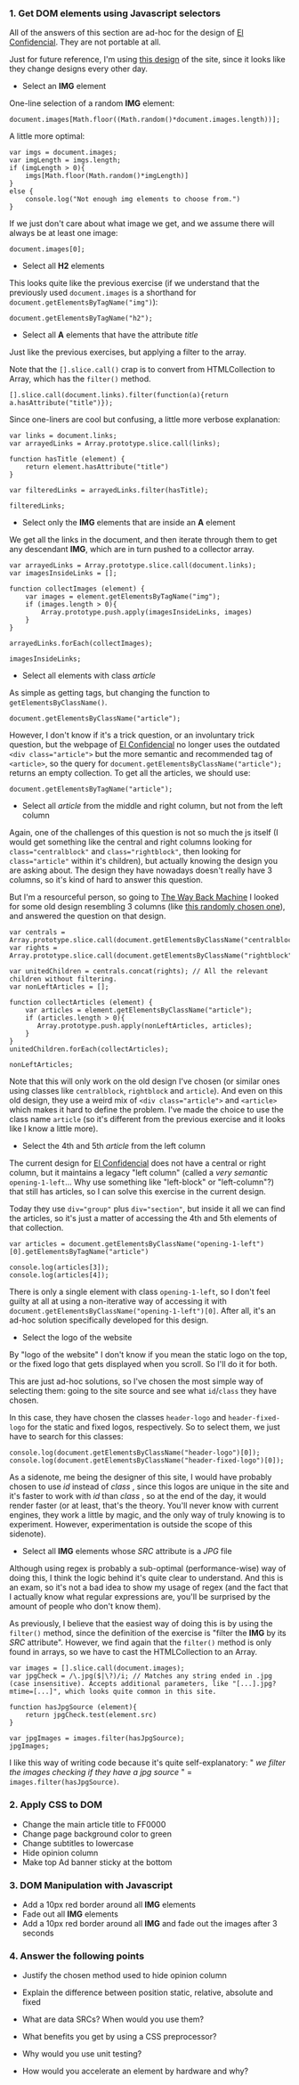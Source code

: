 ### 1. Get DOM elements using Javascript selectors

All of the answers of this section are ad-hoc for the design of [El Confidencial](www.elconfidencial.com). They are not portable at all.

Just for future reference, I'm using [this design](https://web.archive.org/web/20150713011433/http://www.elconfidencial.com/) of the site, since it looks like they change designs every other day.

* Select an __IMG__ element

One-line selection of a random __IMG__ element:

    document.images[Math.floor((Math.random()*document.images.length))];
 
A little more optimal:

    var imgs = document.images;
    var imgLength = imgs.length;
    if (imgLength > 0){
        imgs[Math.floor(Math.random()*imgLength)]
    }
    else {
        console.log("Not enough img elements to choose from.")
    }
    
If we just don't care about what image we get, and we assume there will always be at least one image:

    document.images[0];


* Select all __H2__ elements

This looks quite like the previous exercise (if we understand that the previously used ```document.images``` is a shorthand for ```document.getElementsByTagName("img")```):

    document.getElementsByTagName("h2");
    

* Select all __A__ elements that have the attribute _title_

Just like the previous exercises, but applying a filter to the array.

Note that the ```[].slice.call()``` crap is to convert from HTMLCollection to Array, which has the ```filter()``` method.


    [].slice.call(document.links).filter(function(a){return a.hasAttribute("title")});

Since one-liners are cool but confusing, a little more verbose explanation:

    var links = document.links;
    var arrayedLinks = Array.prototype.slice.call(links);
    
    function hasTitle (element) {
        return element.hasAttribute("title")
    }
    
    var filteredLinks = arrayedLinks.filter(hasTitle);
    
    filteredLinks;

* Select only the __IMG__ elements that are inside an __A__ element

We get all the links in the document, and then iterate through them to get any descendant __IMG__, which are in turn pushed to a collector array.

    var arrayedLinks = Array.prototype.slice.call(document.links);
    var imagesInsideLinks = [];
    
    function collectImages (element) {
        var images = element.getElementsByTagName("img");
        if (images.length > 0){
            Array.prototype.push.apply(imagesInsideLinks, images)
        }
    }
    
    arrayedLinks.forEach(collectImages);
    
    imagesInsideLinks;
    
* Select all elements with class _article_

As simple as getting tags, but changing the function to ```getElementsByClassName()```.

    document.getElementsByClassName("article");
    
    
However, I don't know if it's a trick question, or an involuntary trick question, but the webpage of [El Confidencial](www.elconfidencial.com) no longer uses the outdated ```<div class="article">``` but the more semantic and recommended tag of ```<article>```, so the query for ```document.getElementsByClassName("article");``` returns an empty collection. To get all the articles, we should use:

    document.getElementsByTagName("article");

* Select all _article_ from the middle and right column, but not from the left column

Again, one of the challenges of this question is not so much the js itself (I would get something like the central and right columns looking for ```class="centralblock"``` and ```class="rightblock"```, then looking for ```class="article"``` within it's children), but actually knowing the design you are asking about. The design they have nowadays doesn't really have 3 columns, so it's kind of hard to answer this question.

But I'm a resourceful person, so going to [The Way Back Machine](https://archive.org/web/) I looked for some old design resembling 3 columns (like [this randomly chosen one](https://web.archive.org/web/20150208124132/http://www.elconfidencial.com/)), and answered the question on that design.

    var centrals = Array.prototype.slice.call(document.getElementsByClassName("centralblock"));
    var rights = Array.prototype.slice.call(document.getElementsByClassName("rightblock"));
    
    var unitedChildren = centrals.concat(rights); // All the relevant children without filtering.
    var nonLeftArticles = [];
     
    function collectArticles (element) {
        var articles = element.getElementsByClassName("article");
        if (articles.length > 0){
           Array.prototype.push.apply(nonLeftArticles, articles);
        }
    }
    unitedChildren.forEach(collectArticles);
    
    nonLeftArticles;

Note that this will only work on the old design I've chosen (or similar ones using classes like ```centralblock```, ```rightblock``` and ```article```). And even on this old design, they use a weird mix of ```<div class="article">``` and ```<article>``` which makes it hard to define the problem. I've made the choice to use the class name ```article``` (so it's different from the previous exercise and it looks like I know a little more).

* Select the 4th and 5th _article_ from the left column

The current design for [El Confidencial](www.elconfidencial.com) does not have a central or right column, but it maintains a legacy "left column" (called a _very semantic_ ```opening-1-left```... Why use something like "left-block" or "left-column"?) that still has articles, so I can solve this exercise in the current design.

Today they use ```div="group"``` plus ```div="section"```, but inside it all we can find the articles, so it's just a matter of accessing the 4th and 5th elements of that collection.

    var articles = document.getElementsByClassName("opening-1-left")[0].getElementsByTagName("article")
    
    console.log(articles[3]);
    console.log(articles[4]);
    
There is only a single element with class ```opening-1-left```, so I don't feel guilty at all at using a non-iterative way of accessing it with ```document.getElementsByClassName("opening-1-left")[0]```. After all, it's an ad-hoc solution specifically developed for this design.

* Select the logo of the website

By "logo of the website" I don't know if you mean the static logo on the top, or the fixed logo that gets displayed when you scroll. So I'll do it for both.

This are just ad-hoc solutions, so I've chosen the most simple way of selecting them: going to the site source and see what ```id```/```class``` they have chosen.

In this case, they have chosen the classes ```header-logo``` and ```header-fixed-logo``` for the static and fixed logos, respectively. So to select them, we just have to search for this classes:

    console.log(document.getElementsByClassName("header-logo")[0]);
    console.log(document.getElementsByClassName("header-fixed-logo")[0]);
 
 As a sidenote, me being the designer of this site, I would have probably chosen to use _id_ instead of _class_ , since this logos are unique in the site and it's faster to work with _id_ than _class_ , so at the end of the day, it would render faster (or at least, that's the theory. You'll never know with current engines, they work a little by magic, and the only way of truly knowing is to experiment. However, experimentation is outside the scope of this sidenote).
 
* Select all __IMG__ elements whose _SRC_ attribute is a _JPG_ file

Although using regex is probably a sub-optimal (performance-wise) way of doing this, I think the logic behind it's quite clear to understand. And this is an exam, so it's not a bad idea to show my usage of regex (and the fact that I actually know what regular expressions are, you'll be surprised by the amount of people who don't know them).

As previously, I believe that the easiest way of doing this is by using the ```filter()``` method, since the definition of the exercise is "filter the __IMG__ by its _SRC_ attribute". However, we find again that the ```filter()``` method is only found in arrays, so we have to cast the HTMLCollection to an Array.

    var images = [].slice.call(document.images);
    var jpgCheck = /\.jpg($|\?)/i; // Matches any string ended in .jpg (case insensitive). Accepts additional parameters, like "[...].jpg?mtime=[...]", which looks quite common in this site.
    
    function hasJpgSource (element){
        return jpgCheck.test(element.src)
    }
    
    var jpgImages = images.filter(hasJpgSource);
    jpgImages;
    
I like this way of writing code because it's quite self-explanatory: " _we filter the images checking if they have a jpg source_ " = ```images.filter(hasJpgSource)```.


### 2. Apply CSS to DOM

* Change the main article title to FF0000
* Change page background color to green
* Change subtitles to lowercase
* Hide opinion column
* Make top Ad banner sticky at the bottom

### 3. DOM Manipulation with Javascript

* Add a 10px red border around all __IMG__ elements 
* Fade out all __IMG__ elements
* Add a 10px red border around all __IMG__ and fade out the images after 3 seconds

### 4. Answer the following points

* Justify the chosen method used to hide opinion column

* Explain the difference between position static, relative, absolute and fixed

* What are data SRCs? When would you use them?

* What benefits you get by using a CSS preprocessor?

* Why would you use unit testing?

* How would you accelerate an element by hardware and why?



